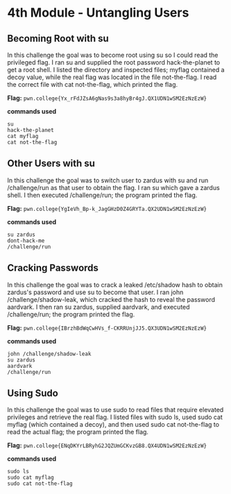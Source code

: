 # 4th Module - Untangling Users
## Becoming Root with su
In this challenge the goal was to become root using su so I could read the privileged flag. I ran su and supplied the root password hack-the-planet to get a root shell. I listed the directory and inspected files; myflag contained a decoy value, while the real flag was located in the file not-the-flag. I read the correct file with cat not-the-flag, which printed the flag.

**Flag:** `pwn.college{Yx_rFdJZsA6gNas9s3a8hyBr4gJ.QX1UDN1wSM2EzNzEzW}`

**commands used**
```
su
hack-the-planet
cat myflag
cat not-the-flag
```

## Other Users with su
In this challenge the goal was to switch user to zardus with su and run /challenge/run as that user to obtain the flag. I ran su which gave a zardus shell. I then executed /challenge/run; the program printed the flag.

**Flag:** `pwn.college{YgIeVh_Bp-k_JagGHzD0Z4GRYTa.QX2UDN1wSM2EzNzEzW}`

**commands used**
```
su zardus
dont-hack-me
/challenge/run
```

## Cracking Passwords
In this challenge the goal was to crack a leaked /etc/shadow hash to obtain zardus's password and use su to become that user. I ran john /challenge/shadow-leak, which cracked the hash to reveal the password aardvark. I then ran su zardus, supplied aardvark, and executed /challenge/run; the program printed the flag.

**Flag:** `pwn.college{IBrzhBdWqCwHVs_f-CKRRUnjJJ5.QX3UDN1wSM2EzNzEzW}`

**commands used**
```
john /challenge/shadow-leak
su zardus
aardvark
/challenge/run
```

## Using Sudo
In this challenge the goal was to use sudo to read files that require elevated privileges and retrieve the real flag. I listed files with sudo ls, used sudo cat myflag (which contained a decoy), and then used sudo cat not-the-flag to read the actual flag; the program printed the flag.

**Flag:** `pwn.college{ENqDKYrLBRyhG2JQZUmGCKvzGB8.QX4UDN1wSM2EzNzEzW}`

**commands used**
```
sudo ls
sudo cat myflag
sudo cat not-the-flag
```
